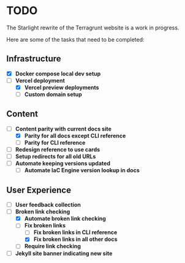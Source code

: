# TODO

The Starlight rewrite of the Terragrunt website is a work in progress.

Here are some of the tasks that need to be completed:

## Infrastructure
 - [x] **Docker compose local dev setup**
 - [ ] **Vercel deployment**
   - [x] **Vercel preview deployments**
   - [ ] **Custom domain setup**

## Content
 - [ ] **Content parity with current docs site**
   - [x] **Parity for all docs except CLI reference**
   - [ ] **Parity for CLI reference**
 - [ ] **Redesign reference to use cards**
 - [ ] **Setup redirects for all old URLs**
 - [ ] **Automate keeping versions updated**
   - [ ] **Automate IaC Engine version lookup in docs**

## User Experience
 - [ ] **User feedback collection**
 - [ ] **Broken link checking**
   - [x] **Automate broken link checking**
   - [ ] **Fix broken links**
     - [ ] **Fix broken links in CLI reference**
     - [x] **Fix broken links in all other docs**
   - [ ] **Require link checking**
 - [ ] **Jekyll site banner indicating new site**
